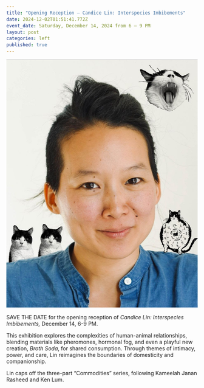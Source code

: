 ```yaml
---
title: "Opening Reception — Candice Lin: Interspecies Imbibements"
date: 2024-12-02T01:51:41.772Z
event_date: Saturday, December 14, 2024 from 6 – 9 PM
layout: post
categories: left
published: true
---
```

![Fat Roger](/assets/img/candice-lin-with-cats.jpg)

SAVE THE DATE for the opening reception of *Candice Lin: Interspecies Imbibements,* December 14, 6-9 PM. 

This exhibition explores the complexities of human-animal relationships, blending materials like pheromones, hormonal fog, and even a playful new creation, *Broth Soda*, for shared consumption. Through themes of intimacy, power, and care, Lin reimagines the boundaries of domesticity and companionship. 

Lin caps off the three-part “Commodities” series, following Kameelah Janan Rasheed and Ken Lum.